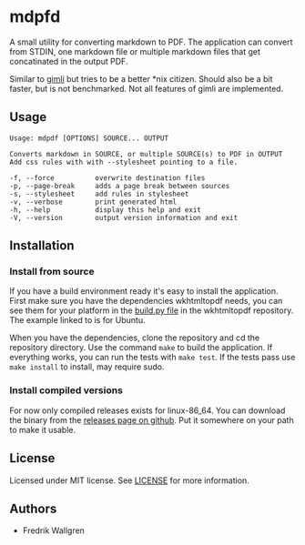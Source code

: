 # mdpfd

A small utility for converting markdown to PDF.
The application can convert from STDIN, one markdown file or multiple
markdown files that get concatinated in the output PDF.

Similar to [gimli](https://github.com/walle/gimli) but tries to be a better *nix citizen.
Should also be a bit faster, but is not benchmarked. Not all features of gimli are implemented.

## Usage

```
Usage: mdpdf [OPTIONS] SOURCE... OUTPUT

Converts markdown in SOURCE, or multiple SOURCE(s) to PDF in OUTPUT
Add css rules with with --stylesheet pointing to a file.

-f, --force          overwrite destination files
-p, --page-break     adds a page break between sources
-s, --stylesheet     add rules in stylesheet
-v, --verbose        print generated html
-h, --help           display this help and exit
-V, --version        output version information and exit
```

## Installation

### Install from source

If you have a build environment ready it's easy to install the application.
First make sure you have the dependencies wkhtmltopdf needs, you can see
them for your platform in the [build.py file](https://github.com/wkhtmltopdf/wkhtmltopdf/blob/a902777385100610ec3d0d30a9c1e904d318d1a5/scripts/build.py#L200) in the wkhtmltopdf repository. The example linked to is for Ubuntu.

When you have the dependencies, clone the repository and cd the repository directory.
Use the command `make` to build the application. If everything works, you can run
the tests with `make test`. If the tests pass use `make install` to install, may require sudo.

### Install compiled versions

For now only compiled releases exists for linux-86_64. You can download the binary from the [releases page on github](https://github.com/walle/mdpdf/releases). Put it somewhere on your path to make it usable.

## License

Licensed under MIT license. See [LICENSE](LICENSE) for more information.

## Authors

* Fredrik Wallgren